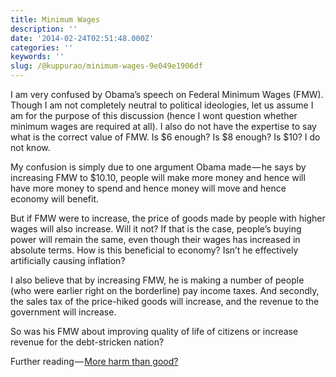 ```yaml
---
title: Minimum Wages
description: ''
date: '2014-02-24T02:51:48.000Z'
categories: ''
keywords: ''
slug: /@kuppurao/minimum-wages-9e049e1906df
---
```


I am very confused by Obama’s speech on Federal Minimum Wages (FMW). Though I am not completely neutral to political ideologies, let us assume I am for the purpose of this discussion (hence I wont question whether minimum wages are required at all). I also do not have the expertise to say what is the correct value of FMW. Is $6 enough? Is $8 enough? Is $10? I do not know.

My confusion is simply due to one argument Obama made — he says by increasing FMW to $10.10, people will make more money and hence will have more money to spend and hence money will move and hence economy will benefit.

But if FMW were to increase, the price of goods made by people with higher wages will also increase. Will it not? If that is the case, people’s buying power will remain the same, even though their wages has increased in absolute terms. How is this beneficial to economy? Isn’t he effectively artificially causing inflation?

I also believe that by increasing FMW, he is making a number of people (who were earlier right on the borderline) pay income taxes. And secondly, the sales tax of the price-hiked goods will increase, and the revenue to the government will increase.

So was his FMW about improving quality of life of citizens or increase revenue for the debt-stricken nation?

Further reading — [More harm than good?](http://www.financialsense.com/contributors/bob-eisenbeis/raising-minimum-wage-more-harm-than-good)
